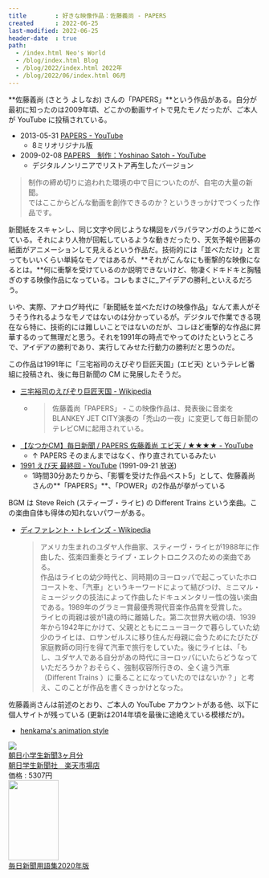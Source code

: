 ```yaml
---
title        : 好きな映像作品：佐藤義尚 - PAPERS
created      : 2022-06-25
last-modified: 2022-06-25
header-date  : true
path:
  - /index.html Neo's World
  - /blog/index.html Blog
  - /blog/2022/index.html 2022年
  - /blog/2022/06/index.html 06月
---
```


**佐藤義尚 (さとう よしなお) さんの「PAPERS」**という作品がある。自分が最初に知ったのは2009年頃、どこかの動画サイトで見たモノだったが、ご本人が YouTube に投稿されている。

- 2013-05-31 [PAPERS - YouTube](https://www.youtube.com/watch?v=56EG957YinM)
  - 8ミリオリジナル版
- 2009-02-08 [PAPERS　制作：Yoshinao Satoh - YouTube](https://www.youtube.com/watch?v=1cmlaTIvd7I)
  - デジタルノンリニアでリストア再生したバージョン

> 制作の締め切りに追われた環境の中で目についたのが、自宅の大量の新聞。  
> ではここからどんな動画を創作できるのか？というきっかけでつくった作品です。

新聞紙をスキャンし、同じ文字や同じような構図をパラパラマンガのように並べている。それにより人物が回転しているような動きだったり、天気予報や囲碁の紙面がアニメーションして見えるという作品だ。技術的には「並べただけ」と言ってもいいくらい単純なモノではあるが、**それがこんなにも衝撃的な映像になるとは。**何に衝撃を受けているのか説明できないけど、物凄くドキドキと胸騒ぎのする映像作品になっている。コレもまさに_アイデアの勝利_といえるだろう。

いや、実際、アナログ時代に「新聞紙を並べただけの映像作品」なんて素人がそうそう作れるようなモノではないのは分かっているが。デジタルで作業できる現在なら特に、技術的には難しいことではないのだが、コレほど衝撃的な作品に昇華するのって無理だと思う。それを1991年の時点でやってのけたというところで、アイデアの勝利であり、実行してみせた行動力の勝利だと思うのだ。

この作品は1991年に「三宅裕司のえびぞり巨匠天国」(エビ天) というテレビ番組に投稿され、後に毎日新聞の CM に発展したそうだ。

- [三宅裕司のえびぞり巨匠天国 - Wikipedia](https://ja.wikipedia.org/wiki/%E4%B8%89%E5%AE%85%E8%A3%95%E5%8F%B8%E3%81%AE%E3%81%88%E3%81%B3%E3%81%9E%E3%82%8A%E5%B7%A8%E5%8C%A0%E5%A4%A9%E5%9B%BD)
  - > 佐藤義尚「PAPERS」 - この映像作品は、発表後に音楽をBLANKEY JET CITY演奏の「禿山の一夜」に変更して毎日新聞のテレビCMに起用されている。
- [【なつかCM】毎日新聞 / PAPERS 佐藤義尚 エビ天 / ★★★★ - YouTube](https://www.youtube.com/watch?v=oDCSQjMkOj0)
  - ↑ PAPERS そのまんまではなく、作り直されているみたい
- [1991 えび天 最終回 - YouTube](https://www.youtube.com/watch?v=jFpQQAq232k) (1991-09-21 放送)
  - 1時間30分あたりから、「影響を受けた作品ベスト5」として、佐藤義尚さんの**「PAPERS」**、「POWER」の2作品が挙がっている

BGM は Steve Reich (スティーブ・ライヒ) の Different Trains という楽曲。この楽曲自体も得体の知れないパワーがある。

- [ディファレント・トレインズ - Wikipedia](https://ja.wikipedia.org/wiki/%E3%83%87%E3%82%A3%E3%83%95%E3%82%A1%E3%83%AC%E3%83%B3%E3%83%88%E3%83%BB%E3%83%88%E3%83%AC%E3%82%A4%E3%83%B3%E3%82%BA)
  > アメリカ生まれのユダヤ人作曲家、スティーヴ・ライヒが1988年に作曲した、弦楽四重奏とライブ・エレクトロニクスのための楽曲である。  
  > 作品はライヒの幼少時代と、同時期のヨーロッパで起こっていたホロコーストを、「汽車」というキーワードによって結びつけ、ミニマル・ミュージックの技法によって作曲したドキュメンタリー性の強い楽曲である。1989年のグラミー賞最優秀現代音楽作品賞を受賞した。  
  > ライヒの両親は彼が1歳の時に離婚した。第二次世界大戦の頃、1939年から1942年にかけて、父親とともにニューヨークで暮らしていた幼少のライヒは、ロサンゼルスに移り住んだ母親に会うためにたびたび家庭教師の同行を得て汽車で旅行をしていた。後にライヒは、「もし、ユダヤ人である自分があの時代にヨーロッパにいたらどうなっていただろうか？おそらく、強制収容所行きの、全く違う汽車（Different Trains ）に乗ることになっていたのではないか？」と考え、このことが作品を書くきっかけとなった。

佐藤義尚さんは前述のとおり、ご本人の YouTube アカウントがある他、以下に個人サイトが残っている (更新は2014年頃を最後に途絶えている模様だが)。

- [henkama's animation style](http://henkama.web.fc2.com/)

<div class="ad-rakuten">
  <div class="ad-rakuten-image">
    <a href="https://hb.afl.rakuten.co.jp/hgc/g00t5pv2.waxyc292.g00t5pv2.waxyd628/?pc=https%3A%2F%2Fitem.rakuten.co.jp%2Fasagaku%2Fsho3%2F&amp;m=http%3A%2F%2Fm.rakuten.co.jp%2Fasagaku%2Fi%2F10000000%2F">
      <img src="https://thumbnail.image.rakuten.co.jp/@0_mall/asagaku/cabinet/shohin/sho1-2.jpg?_ex=128x128">
    </a>
  </div>
  <div class="ad-rakuten-info">
    <div class="ad-rakuten-title">
      <a href="https://hb.afl.rakuten.co.jp/hgc/g00t5pv2.waxyc292.g00t5pv2.waxyd628/?pc=https%3A%2F%2Fitem.rakuten.co.jp%2Fasagaku%2Fsho3%2F&amp;m=http%3A%2F%2Fm.rakuten.co.jp%2Fasagaku%2Fi%2F10000000%2F">朝日小学生新聞3ヶ月分</a>
    </div>
    <div class="ad-rakuten-shop">
      <a href="https://hb.afl.rakuten.co.jp/hgc/g00t5pv2.waxyc292.g00t5pv2.waxyd628/?pc=https%3A%2F%2Fwww.rakuten.co.jp%2Fasagaku%2F&amp;m=http%3A%2F%2Fm.rakuten.co.jp%2Fasagaku%2F">朝日学生新聞社　楽天市場店</a>
    </div>
    <div class="ad-rakuten-price">価格 : 5307円</div>
  </div>
</div>

<div class="ad-amazon">
  <div class="ad-amazon-image">
    <a href="https://www.amazon.co.jp/dp/B08JTQNG3G?tag=neos21-22&amp;linkCode=osi&amp;th=1&amp;psc=1">
      <img src="https://m.media-amazon.com/images/I/41IU+n9odTL._SL160_.jpg" width="100" height="160">
    </a>
  </div>
  <div class="ad-amazon-info">
    <div class="ad-amazon-title">
      <a href="https://www.amazon.co.jp/dp/B08JTQNG3G?tag=neos21-22&amp;linkCode=osi&amp;th=1&amp;psc=1">毎日新聞用語集2020年版</a>
    </div>
  </div>
</div>
